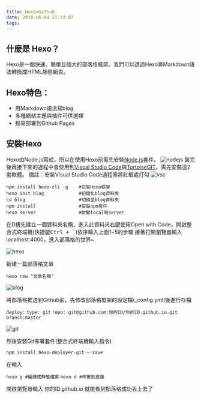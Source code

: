 ```yaml
---
title: Hexo+Github
date: 2018-06-04 21:33:07
tags:
---
```

## 什麼是 Hexo？
Hexo是一個快速、簡單且強大的部落格框架。我們可以透過Hexo將Markdown語法轉換成HTML靜態網頁。

## Hexo特色：

* 用Markdown語法寫blog
* 多種網站主題與插件可供選擇
* 輕易部署到Github Pages
<!-- more -->

## 安裝Hexo

Hexo由Node.js寫成，所以在使用Hexo前需先安裝[Node.js](https://nodejs.org/en/)套件。
![nodejs](/img/nodejs.png)
裝完後再接下來的過程中會使用到[Visual Studio Code](https://code.visualstudio.com/Download)與[TortoiseGIT](https://tortoisegit.org/)，需先安裝這2套軟體。
備註：安裝Visual Studio Code過程需將紅框處打勾
![vsc](/img/vsc.png)

```
npm install hexo-cli -g    #安裝Hexo框架
hexo init blog             #初始化blog資料夾
cd blog                    #切換至blog資料夾
npm install                #安裝npm套件
hexo server                #啟動local端server
```

在D槽先建立一個資料夾名稱，進入此資料夾右鍵使用Open with Code，開啟整合式終端機(快捷鍵<kbd>Ctrl + <kbd>\`</kbd></kbd>)依序輸入上面1~5的步驟
接著打開瀏覽器輸入localhost:4000，進入部落格的世界~

![hexo](/img/hexo.png)

新建一篇部落格文章

`hexo new "文章名稱"`

![blog](/img/blog.png)

將部落格推送到Github前，先修改部落格框架的設定檔(\_config.yml)後進行存檔

`deploy:`
`type: git`
`repo: git@github.com:你的ID/你的ID.github.io.git`
`branch:master`

![git](/img/git.png)

然後安裝Git佈署套件(整合式終端機輸入指令)

`npm install hexo-deployer-git — save`

在輸入

`hexo g #編譯成靜態檔案`
`hexo d #佈署到倉庫`

開啟瀏覽器輸入 你的ID.github.io 就能看到部落格成功丟上去了